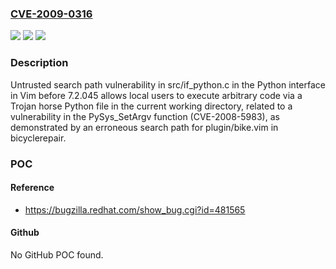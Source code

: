 ### [CVE-2009-0316](https://cve.mitre.org/cgi-bin/cvename.cgi?name=CVE-2009-0316)
![](https://img.shields.io/static/v1?label=Product&message=n%2Fa&color=blue)
![](https://img.shields.io/static/v1?label=Version&message=n%2Fa&color=blue)
![](https://img.shields.io/static/v1?label=Vulnerability&message=n%2Fa&color=brighgreen)

### Description

Untrusted search path vulnerability in src/if_python.c in the Python interface in Vim before 7.2.045 allows local users to execute arbitrary code via a Trojan horse Python file in the current working directory, related to a vulnerability in the PySys_SetArgv function (CVE-2008-5983), as demonstrated by an erroneous search path for plugin/bike.vim in bicyclerepair.

### POC

#### Reference
- https://bugzilla.redhat.com/show_bug.cgi?id=481565

#### Github
No GitHub POC found.

